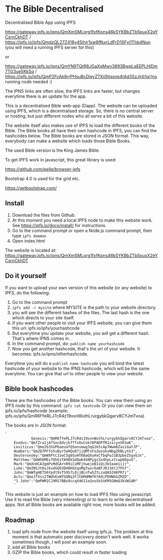 # The Bible Decentralised
Decentralised Bible App using IPFS

https://gateway.ipfs.io/ipns/QmXmSMLprg1fxfKpns46kSYKBbZTb5puxX2eYCsrnCkhDT / https://ipfs.io/ipfs/QmdzQL27Z418y4Sihir1sw6ffkxrLdFrD1SFyi1Thb4Nun (you will need a running IPFS server for this)

or

https://gateway.ipfs.io/ipns/QmYN9TQtR8JGaXqMwv3893BwpLqEEPLHjDm7TG3ue5KkSq / https://ipfs.io/ipfs/QmP2FcAk6rrPHsuBcDieyZ7XiiStjssnp4tAd3SzJjrb1q/(no running node needed :)

The IPNS links are often slow, the IPFS links are faster, but changes everytime there is an update for the app.

This is a decentralised Bible web-app (Dapp). The website can be uploaded using IPFS, which is a decentralised storage. So, there is no central server or hosting, but just different nodes who all serve a bit of this website. 

The website itself also makes use of IPFS to load the different books of the Bible. The Bible books all have their own hashcode in IPFS, you can find the hashcodes below. The Bible books are stored in JSON format. This way, everybody can make a website which loads those Bible Books. 

The used Bible version is the King James Bible. 

To get IPFS work in javascript, this great library is used:

https://github.com/pelle/browser-ipfs

Bootstrap 4.0 is used for the grid etc.

https://getbootstrap.com/

## Install

1. Download the files from Github.
2. At this moment you need a local IPFS node to make this website work. See https://ipfs.io/docs/install/ for instructions.
3. Go to the command prompt or open a Node.js command prompt, then type `ipfs daemon`
4. Open index.html

The website is located at: 
https://gateway.ipfs.io/ipns/QmXmSMLprg1fxfKpns46kSYKBbZTb5puxX2eYCsrnCkhDT

## Do it yourself

If you want to upload your own version of this website (or any website) to IPFS, do the following:

1. Go to the command prompt
2. `ipfs add -r mysite` where MYSITE is the path to your website directory. 
3. you will see the different hashes of the files. The last hash is the one which directs to your site itself.
4. if you want other people to visit your IPFS website, you can give them this url: ipfs.io/ipfs/yourhashcode
5. But everytime you update your website, you will get a different hash. That's where IPNS comes in. 
6. In the command prompt, do: `publish name yourhashcode`
7. Now you get another hashcode, that's the url of your website. It becomes: ipfs.io/ipns/otherhashcode.

Everytime you will do a `publish name hashcode` you will bind the latest hashcode of your website to the IPNS hashcode, which will be the same everytime. You can give that url to other people to view your website.

## Bible book hashcodes

These are the hashcodes of the Bible books. You can view them using an IPFS node by this command: `ipfs cat hashcode`
Or you can view them on ipfs.io/ipfs/hashcode (example: ipfs.io/ipfs/QmR6fYeRLJ7cR4z19xxnWuthLrurgybkQgarv8CYJmTvoa)

The books are in JSON format.

    `
                Genesis:"QmR6fYeRLJ7cR4z19xxnWuthLrurgybkQgarv8CYJmTvoa",
		Exodus:"QmfZra1jA7SocAdvjkfTfx6uCokYAPADPfR1sicyoXkSwK",
		Leviticus:"Qme2b3SUPbaeuafQSeosmwg3qG2k5cAp7Wwm8ZasiGaYJP",
		Numbers:"QmZQ7PFfo5vByr5eHQu87jjQMTxFa2wsoGvNbgZKBLytG3",
		Deuteronomy:"QmWXPtCJzeC5g8SuHtKBaQXuHxCTbqFwJ1B3pbeZSgvbJx",
		Matthew:"QmW56MEx7QhGzfA9QkSdQw64kNPygs3x4hpLxtcwp6EpvU",
		Mark:"QmXnHCA3gmPvMdSArnR9iCxMFjhwejeB1iQi3k5aom1ijr",
		Luke:"QmZNSJt6uJkvdGQEVDH8K62qoMgTwurDaBFJRJ1KtJ7PoT",
		John:"QmWTgHETS6Ypdt9sTS9S7L8jjBLnTwSZtLzoQA5Z46PR7j",
		Acts:"QmeJTXss2TWdhEoWTG8Nq3fJt6MdMWfKYA9jPDHWhGZM2D",
		"1 John":"QmPWM2CJ9RS7BBs9ccqX4K11xGnoSk5nKM5GNmQ3kVW1AM"
		`

This website is just an example on how to load IPFS files using javascript. Use it to read the Bible (very interesting) or to learn to write decentralised apps. Not all Bible books are available right now, more books will be added. 

## Roadmap

1. load ipfs node from the website itself using ipfs.js. The problem at this moment is that automatic peer discovery doesn't work well. It works sometimes though, I will post an example soon. 
2. add all Bible books
3. GZIP the Bible books, which could result in faster loading
